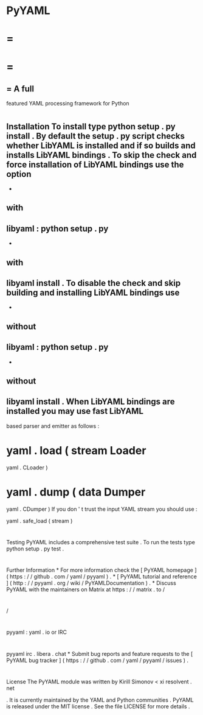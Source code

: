 PyYAML
=
=
=
=
=
=
A
full
-
featured
YAML
processing
framework
for
Python
#
#
Installation
To
install
type
python
setup
.
py
install
.
By
default
the
setup
.
py
script
checks
whether
LibYAML
is
installed
and
if
so
builds
and
installs
LibYAML
bindings
.
To
skip
the
check
and
force
installation
of
LibYAML
bindings
use
the
option
-
-
with
-
libyaml
:
python
setup
.
py
-
-
with
-
libyaml
install
.
To
disable
the
check
and
skip
building
and
installing
LibYAML
bindings
use
-
-
without
-
libyaml
:
python
setup
.
py
-
-
without
-
libyaml
install
.
When
LibYAML
bindings
are
installed
you
may
use
fast
LibYAML
-
based
parser
and
emitter
as
follows
:
>
>
>
yaml
.
load
(
stream
Loader
=
yaml
.
CLoader
)
>
>
>
yaml
.
dump
(
data
Dumper
=
yaml
.
CDumper
)
If
you
don
'
t
trust
the
input
YAML
stream
you
should
use
:
>
>
>
yaml
.
safe_load
(
stream
)
#
#
Testing
PyYAML
includes
a
comprehensive
test
suite
.
To
run
the
tests
type
python
setup
.
py
test
.
#
#
Further
Information
*
For
more
information
check
the
[
PyYAML
homepage
]
(
https
:
/
/
github
.
com
/
yaml
/
pyyaml
)
.
*
[
PyYAML
tutorial
and
reference
]
(
http
:
/
/
pyyaml
.
org
/
wiki
/
PyYAMLDocumentation
)
.
*
Discuss
PyYAML
with
the
maintainers
on
Matrix
at
https
:
/
/
matrix
.
to
/
#
/
#
pyyaml
:
yaml
.
io
or
IRC
#
pyyaml
irc
.
libera
.
chat
*
Submit
bug
reports
and
feature
requests
to
the
[
PyYAML
bug
tracker
]
(
https
:
/
/
github
.
com
/
yaml
/
pyyaml
/
issues
)
.
#
#
License
The
PyYAML
module
was
written
by
Kirill
Simonov
<
xi
resolvent
.
net
>
.
It
is
currently
maintained
by
the
YAML
and
Python
communities
.
PyYAML
is
released
under
the
MIT
license
.
See
the
file
LICENSE
for
more
details
.
